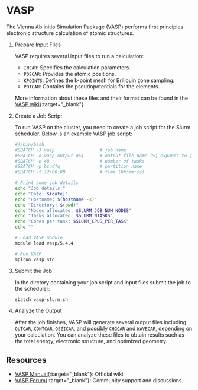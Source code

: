 # VASP

The Vienna Ab initio Simulation Package (VASP) performs first principles
electronic structure calculation of atomic structures.

1. Prepare Input Files

    VASP requires several input files to run a calculation:

    - `INCAR`: Specifies the calculation parameters.
    - `POSCAR`: Provides the atomic positions.
    - `KPOINTS`: Defines the k-point mesh for Brillouin zone sampling.
    - `POTCAR`: Contains the pseudopotentials for the elements.

    More information about these files and their format can be found in the
[VASP wiki](https://www.vasp.at/wiki/index.php){:target="_blank"}

2. Create a Job Script

    To run VASP on the cluster, you need to create a job script for the Slurm
scheduler.
    Below is an example VASP job script:

    ```bash title="vasp-slurm.sh"
    #!/bin/bash
    #SBATCH -J vasp                 # job name
    #SBATCH -o vasp_output.o%j      # output file name (%j expands to jobID)
    #SBATCH -n 48                   # number of tasks
    #SBATCH -p bsudfq               # partition name
    #SBATCH -t 12:00:00             # time (hh:mm:ss)

    # Print some job details
    echo "Job details:"
    echo "Date: $(date)"
    echo "Hostname: $(hostname -s)"
    echo "Directory: $(pwd)"
    echo "Nodes allocated: $SLURM_JOB_NUM_NODES"
    echo "Tasks allocated: $SLURM_NTASKS"
    echo "Cores per task: $SLURM_CPUS_PER_TASK"
    echo ""

    # Load VASP module
    module load vasp/5.4.4

    # Run VASP
    mpirun vasp_std
    ```

3. Submit the Job

    In the dirctory containing your job script and input files submit the job to
the scheduler:

    ```bash
    sbatch vasp-slurm.sh
    ```

4. Analyze the Output

    After the job finishes, VASP will generate several output files including
`OUTCAR`, `CONTCAR`, `OSZICAR`, and possibly `CHGCAR` and `WAVECAR`, depending
on your calculation.
You can analyze these files to obtain results such as the total energy,
electronic structure, and optimized geometry.

## Resources

- [VASP Manual](https://www.vasp.at/wiki/index.php/The_VASP_Manual){:target="_blank"}: Official wiki.
- [VASP Forum](https://www.vasp.at/forum/){:target="_blank"}: Community support and discussions.
